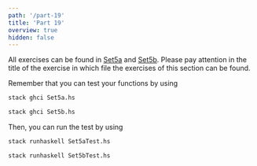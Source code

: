 ```yaml
---
path: '/part-19'
title: 'Part 19'
overview: true
hidden: false
---
```


<pages-in-this-section></pages-in-this-section>

All exercises can be found in [Set5a](https://github.com/moocfi/haskell-mooc/blob/master/exercises/Set5a.hs)
and [Set5b](https://github.com/moocfi/haskell-mooc/blob/master/exercises/Set5b.hs). Please pay attention in the title of the exercise in which file the exercises of this section can be found.

Remember that you can test your functions by using
```Haskell
stack ghci Set5a.hs
```
```Haskell
stack ghci Set5b.hs
```

Then, you can run the test by using
```Bash
stack runhaskell Set5aTest.hs
```
```Bash
stack runhaskell Set5bTest.hs
```
